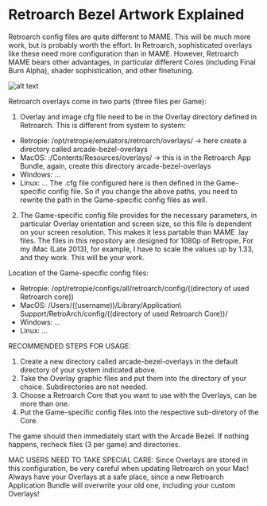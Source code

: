 # Retroarch Bezel Artwork Explained

Retroarch config files are quite different to MAME. This will be much more work, but is probably worth the effort. In Retroarch, sophisticated overlays like these need more configuration than in MAME. However, Retroarch MAME bears other advantages, in particular different Cores (including Final Burn Alpha), shader sophistication, and other finetuning.

![alt text](../screenshots/1942.jpg "1942 with Overlay in Retroarch/Final Burn Alpha")

Retroarch overlays come in two parts (three files per Game):

1. Overlay and image cfg file need to be in the Overlay directory defined in Retroarch. This is different from system to system:
- Retropie: /opt/retropie/emulators/retroarch/overlays/ -> here create a directory called arcade-bezel-overlays
- MacOS: :/Contents/Resources/overlays/ -> this is in the Retroarch App Bundle, again, create this directory arcade-bezel-overlays
- Windows: ...
- Linux: ...
The .cfg file configured here is then defined in the Game-specific config file. So if you change the above paths, you need to rewrite the path in the Game-specific config files as well.

2. The Game-specific config file provides for the necessary parameters, in particular Overlay orientation and screen size, so this file is dependent on your screen resolution. This makes it less partable than MAME .lay files.
The files in this repository are designed for 1080p of Retropie. For my iMac (Late 2013), for example, I have to scale the values up by 1.33, and they work. This will be your work.

Location of the Game-specific config files:
- Retropie: /opt/retropie/configs/all/retroarch/config/((directory of used Retroarch core))
- MacOS: /Users/((username))/Library/Application\ Support/RetroArch/config/((directory of used Retroarch Core))/
- Windows: ...
- Linux: ...

RECOMMENDED STEPS FOR USAGE:
1. Create a new directory called arcade-bezel-overlays in the default directory of your system indicated above.
2. Take the Overlay graphic files and put them into the directory of your choice. Subdirectories are not needed. 
3. Choose a Retroarch Core that you want to use with the Overlays, can be more than one.
4. Put the Game-specific config files into the respective sub-diretory of the Core.

The game should then immediately start with the Arcade Bezel. If nothing happens, recheck files (3 per game) and directories.

MAC USERS NEED TO TAKE SPECIAL CARE:
Since Overlays are stored in this configuration, be very careful when updating Retroarch on your Mac! Always have your Overlays at a safe place, since a new Retroarch Application Bundle will overwrite your old one, including your custom Overlays!




